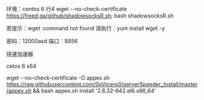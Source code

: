 环境：centos 6 行4
wget --no-check-certificate https://freed.ga/github/shadowsocksR.sh; bash shadowsocksR.sh

若提示：wget :command not found
请执行：yum install wget -y

密码：12000asd
端口：8856

锐速加速器

cetos 6 x64

wget --no-check-certificate -O appex.sh https://raw.githubusercontent.com/0oVicero0/serverSpeeder_Install/master/appex.sh && bash appex.sh install '2.6.32-642.el6.x86_64'
